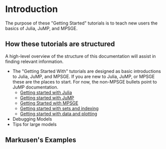 # Introduction 

The purpose of these "Getting Started" tutorials is to teach new users the basics of Julia, JuMP, and MPSGE.

## How these tutorials are structured

A high-level overview of the structure of this documentation will assist in finding relevant information.

* The "Getting Started With" tutorials are designed as basic introductions to Julia, JuMP, and MPSGE. If you are new to Julia, JuMP, or MPSGE these are the places to start. For now, the non-MPSGE bullets point to JuMP documentation. 
    - [Getting started with Julia](https://jump.dev/JuMP.jl/stable/tutorials/getting_started/getting_started_with_julia/#Getting-started-with-Julia)
    - [Getting started with JuMP](https://jump.dev/JuMP.jl/stable/tutorials/getting_started/getting_started_with_JuMP/#Getting-started-with-JuMP)
    - [Getting Started with MPSGE](@ref)
    - [Getting started with sets and indexing](https://jump.dev/JuMP.jl/stable/tutorials/getting_started/getting_started_with_sets_and_indexing/#Getting-started-with-sets-and-indexing)
    - [Getting started with data and plotting](https://jump.dev/JuMP.jl/stable/tutorials/getting_started/getting_started_with_data_and_plotting/#Getting-started-with-data-and-plotting)
* Debugging Models
* Tips for large models


## Markusen's Examples 
